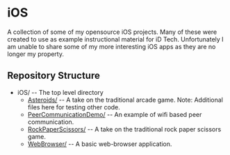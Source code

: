 # iOS
A collection of some of my opensource iOS projects.  Many of these were created to use as example instructional material for iD Tech.  Unfortunately I am unable to share some of my more interesting iOS apps as they are no longer my property.

## Repository Structure
* iOS/ -- The top level directory
  * [Asteroids/](/Asteroids/) -- A take on the traditional arcade game. Note: Additional files here for testing other code.
  * [PeerCommunicationDemo/](/PeerCommunicationDemo/) -- An example of wifi based peer communication.
  * [RockPaperScissors/](/RockPaperScissors/) -- A take on the traditional rock paper scissors game.
  * [WebBrowser/](/WebBrowser/) -- A basic web-browser application.